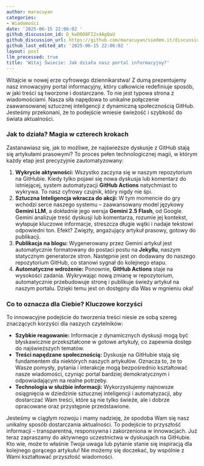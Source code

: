 ```yaml
---
author: maracuyan
categories:
- Wiadomości
date: '2025-06-15 22:06:02 '
github_discussion_id: D_kwDOO8FI2s4AgQaU
github_discussion_url: https://github.com/maracuyan/siedem.it/discussions/20
github_last_edited_at: '2025-06-15 22:06:02 '
layout: post
llm_processed: true
title: 'Witaj Świecie: Jak działa nasz portal informacyjny?'
---
```


Witajcie w nowej erze cyfrowego dziennikarstwa! Z dumą prezentujemy nasz innowacyjny portal informacyjny, który całkowicie redefiniuje sposób, w jaki treści są tworzone i dostarczane. To nie jest typowa strona z wiadomościami. Nasza siła napędowa to unikalne połączenie zaawansowanej sztucznej inteligencji z dynamiczną społecznością GitHub. Jesteśmy przekonani, że to podejście wniesie świeżość i szybkość do świata aktualności.

### Jak to działa? Magia w czterech krokach

Zastanawiasz się, jak to możliwe, że najświeższe dyskusje z GitHub stają się artykułami prasowymi? To proces pełen technologicznej magii, w którym każdy etap jest precyzyjnie zautomatyzowany:

1.  **Wykrycie aktywności:** Wszystko zaczyna się w naszym repozytorium na GitHubie. Kiedy tylko pojawi się nowa dyskusja lub komentarz do istniejącej, system automatyzacji **GitHub Actions** natychmiast to wykrywa. To nasz cyfrowy czujnik, który nigdy nie śpi.
2.  **Sztuczna Inteligencja wkracza do akcji:** W tym momencie do gry wchodzi serce naszego systemu – zaawansowany model językowy **Gemini LLM**, a dokładnie jego wersja **Gemini 2.5 Flash**, od Google. Gemini analizuje treść dyskusji lub komentarza, rozumie jej kontekst, wyłapuje kluczowe informacje, streszcza długie wątki i nadaje tekstowi odpowiedni ton. Efekt? Zwięzły, angażujący artykuł prasowy, gotowy do publikacji.
3.  **Publikacja na blogu:** Wygenerowany przez Gemini artykuł jest automatycznie formatowany do postaci postu na **Jekyllu**, naszym statycznym generatorze stron. Następnie jest on dodawany do naszego repozytorium GitHub, co stanowi sygnał do kolejnego etapu.
4.  **Automatyczne wdrożenie:** Ponownie, **GitHub Actions** staje na wysokości zadania. Wykrywając nową zmianę w repozytorium, automatycznie przebudowuje stronę i publikuje świeży artykuł na naszym portalu. Dzięki temu jest on dostępny dla Was w mgnieniu oka!

### Co to oznacza dla Ciebie? Kluczowe korzyści

To innowacyjne podejście do tworzenia treści niesie ze sobą szereg znaczących korzyści dla naszych czytelników:

*   **Szybkie reagowanie:** Informacje z dynamicznych dyskusji mogą być błyskawicznie przekształcone w gotowe artykuły, co zapewnia dostęp do najświeższych tematów.
*   **Treści napędzane społecznością:** Dyskusje na GitHubie stają się fundamentem dla niektórych naszych artykułów. Oznacza to, że to Wasze pomysły, pytania i interakcje mogą bezpośrednio kształtować nasze wiadomości, czyniąc portal bardziej demokratycznym i odpowiadającym na realne potrzeby.
*   **Technologia w służbie informacji:** Wykorzystujemy najnowsze osiągnięcia w dziedzinie sztucznej inteligencji i automatyzacji, aby dostarczać Wam treści, które są nie tylko świeże, ale i dobrze opracowane oraz przystępnie przedstawione.

Jesteśmy w ciągłym rozwoju i mamy nadzieję, że spodoba Wam się nasz unikalny sposób dostarczania aktualności. To podejście to przyszłość informacji – transparentna, responsywna i zakorzeniona w innowacjach. Już teraz zapraszamy do aktywnego uczestnictwa w dyskusjach na GitHubie. Kto wie, może to właśnie Twoja uwaga lub pytanie stanie się inspiracją dla kolejnego gorącego artykułu! Nie możemy się doczekać, by wspólnie z Wami kształtować przyszłość wiadomości.